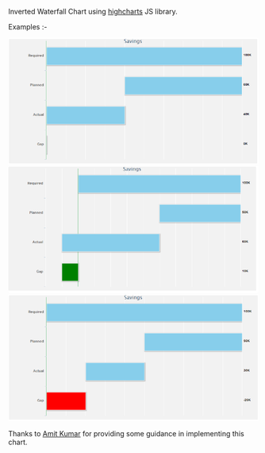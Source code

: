 Inverted Waterfall Chart using [highcharts](http://www.highcharts.com/) JS library.

Examples :-

<img alt="Waterfall Chart1" src="http://github.com/NiranjanSarade/inverted-waterfall-chart/blob/master/images/chart1.png" />
<img alt="Waterfall Chart2" src="http://github.com/NiranjanSarade/inverted-waterfall-chart/blob/master/images/chart2.png" />
<img alt="Waterfall Chart3" src="http://github.com/NiranjanSarade/inverted-waterfall-chart/blob/master/images/chart3.png" />

Thanks to [Amit Kumar](http://github.com/toamitkumar) for providing some guidance in implementing this chart.



